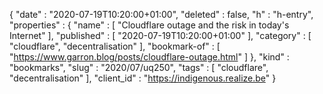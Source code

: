 {
  "date" : "2020-07-19T10:20:00+01:00",
  "deleted" : false,
  "h" : "h-entry",
  "properties" : {
    "name" : [ "Cloudflare outage and the risk in today's Internet" ],
    "published" : [ "2020-07-19T10:20:00+01:00" ],
    "category" : [ "cloudflare", "decentralisation" ],
    "bookmark-of" : [ "https://www.garron.blog/posts/cloudflare-outage.html" ]
  },
  "kind" : "bookmarks",
  "slug" : "2020/07/uq250",
  "tags" : [ "cloudflare", "decentralisation" ],
  "client_id" : "https://indigenous.realize.be"
}
